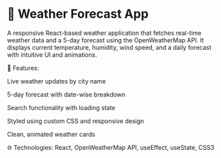 # 📱 Weather Forecast App

A responsive React-based weather application that fetches real-time weather data and a 5-day forecast using the OpenWeatherMap API. It displays current temperature, humidity, wind speed, and a daily forecast with intuitive UI and animations.

🔧 Features:

Live weather updates by city name

5-day forecast with date-wise breakdown

Search functionality with loading state

Styled using custom CSS and responsive design

Clean, animated weather cards

🌐 Technologies:
React, OpenWeatherMap API, useEffect, useState, CSS3
